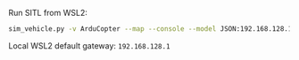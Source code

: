 Run SITL from WSL2:
``` bash
sim_vehicle.py -v ArduCopter --map --console --model JSON:192.168.128.1
```
Local WSL2 default gateway: `192.168.128.1`